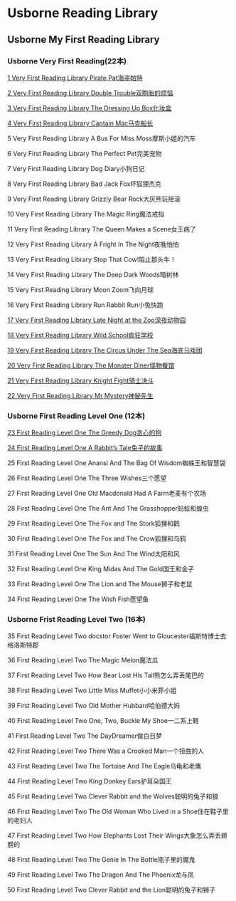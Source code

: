 # Usborne Reading Library

## Usborne My First Reading Library

### **Usborne Very First Reading(22本)**

[1 Very First Reading Library Pirate Pat海盗帕特](docs/1_PiratePat.md)

[2 Very First Reading Library Double Trouble双胞胎的烦恼](docs/2_DoubleTrouble.md)

[3 Very First Reading Library The Dressing Up Box化妆盒](docs/3_TheDressing-UpBox.md)

[4 Very First Reading Library Captain Mac马克船长](docs/4_CaptainMac.md)

5 Very First Reading Library A Bus For Miss Moss摩斯小姐的汽车

6 Very First Reading Library The Perfect Pet完美宠物

7 Very First Reading Library Dog Diary小狗日记

8 Very First Reading Library Bad Jack Fox坏狐狸杰克

9 Very First Reading Library Grizzly Bear Rock大灰熊玩摇滚

10 Very First Reading Library The Magic Ring魔法戒指

11 Very First Reading Library The Queen Makes a Scene女王病了

12 Very First Reading Library A Fright In The Night夜晚怕怕

13 Very First Reading Library Stop That Cow!阻止那头牛！

14 Very First Reading Library The Deep Dark Woods暗树林

15 Very First Reading Library Moon Zoom飞向月球

16 Very First Reading Library Run Rabbit Run小兔快跑

[17 Very First Reading Library Late Night at the Zoo深夜动物园](docs/17_LateNightAtTheZoo.md)

[18 Very First Reading Library Wild School疯狂学校](docs/18_WildSchool.md)

[19 Very First Reading Library The Circus Under The Sea海底马戏团](docs/19_TheCircusUnderTheSea.md)

[20 Very First Reading Library The Monster Diner怪物餐馆](docs/20_TheMonsterDiner.md)

[21 Very First Reading Library Knight Fight骑士决斗](docs/21_KnightFight.md)

[22 Very First Reading Library Mr Mystery神秘先生](docs/22_MrMystery.md)

### **Usborne First Reading Level One (12本)**

[23 First Reading Level One The Greedy Dog贪心的狗](docs/23_TheGreedyDog.md)

[24 First Reading Level One A Rabbit’s Tale兔子的故事](docs/24_TheRabbit'sTale.md)

25 First Reading Level One Anansi And The Bag Of Wisdom蜘蛛王和智慧袋

26 First Reading Level One The Three Wishes三个愿望

27 First Reading Level One Old Macdonald Had A Farm老麦有个农场

28 First Reading Level One The Ant And The Grasshopper蚂蚁和蝗虫

29 First Reading Level One The Fox and The Stork狐狸和鹳

30 First Reading Level One The Fox and The Crow狐狸和乌鸦

31 First Reading Level One The Sun And The Wind太阳和风

32 First Reading Level One King Midas And The Gold国王和金子

33 First Reading Level One The Lion and The Mouse狮子和老鼠

34 First Reading Level One The Wish Fish愿望鱼

### **Usborne Frist Reading Level Two (16本)**

35 First Reading Level Two docstor Foster Went to Gloucester福斯特博士去格洛斯特郡

36 First Reading Level Two The Magic Melon魔法瓜

37 First Reading Level Two How Bear Lost His Tail熊怎么弄丢尾巴的

38 First Reading Level Two Little Miss Muffet小小米菲小姐

39 First Reading Level Two Old Mother Hubbard哈伯德大妈

40 First Reading Level Two One, Two, Buckle My Shoe一二系上鞋

41 First Reading Level Two The DayDreamer做白日梦

42 First Reading Level Two There Was a Crooked Man一个扭曲的人

43 First Reading Level Two The Tortoise And The Eagle乌龟和老鹰

44 First Reading Level Two King Donkey Ears驴耳朵国王

45 First Reading Level Two Clever Rabbit and the Wolves聪明的兔子和狼

46 First Reading Level Two The Old Woman Who Lived in a Shoe住在鞋子里的老妇人

47 First Reading Level Two How Elephants Lost Their Wings大象怎么弄丢翅膀的

48 First Reading Level Two The Genie In The Bottle瓶子里的魔鬼

49 First Reading Level Two The Dragon And The Phoenix龙与凤

50 First Reading Level Two Clever Rabbit and the Lion聪明的兔子和狮子



